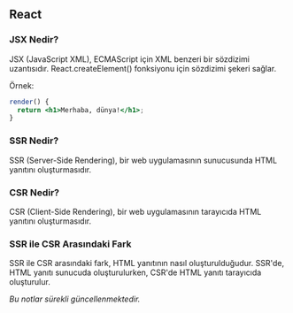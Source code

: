 ## React

### JSX Nedir?

JSX (JavaScript XML), ECMAScript için XML benzeri bir sözdizimi uzantısıdır. React.createElement() fonksiyonu için sözdizimi şekeri sağlar.

Örnek:

```jsx
render() {
  return <h1>Merhaba, dünya!</h1>;
}
```

### SSR Nedir?

SSR (Server-Side Rendering), bir web uygulamasının sunucusunda HTML yanıtını oluşturmasıdır.

### CSR Nedir?

CSR (Client-Side Rendering), bir web uygulamasının tarayıcıda HTML yanıtını oluşturmasıdır.

### SSR ile CSR Arasındaki Fark

SSR ile CSR arasındaki fark, HTML yanıtının nasıl oluşturulduğudur. SSR'de, HTML yanıtı sunucuda oluşturulurken, CSR'de HTML yanıtı tarayıcıda oluşturulur.

_Bu notlar sürekli güncellenmektedir._
